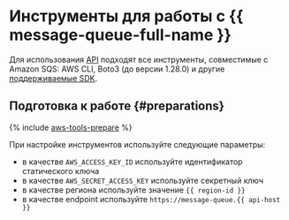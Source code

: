 # Инструменты для работы с {{ message-queue-full-name }}

Для использования [API](../../glossary/rest-api.md)  подходят все инструменты, совместимые с Amazon SQS: AWS CLI, Boto3 (до версии 1.28.0) и другие [поддерживаемые SDK](https://aws.amazon.com/ru/tools/#sdk).

## Подготовка к работе {#preparations}

{% include [aws-tools-prepare](../../_includes/aws-tools/aws-tools-prepare.md) %}

При настройке инструментов используйте следующие параметры:

* в качестве `AWS_ACCESS_KEY_ID` используйте идентификатор статического ключа
* в качестве `AWS_SECRET_ACCESS_KEY` используйте секретный ключ
* в качестве региона используйте значение `{{ region-id }}`
* в качестве endpoint используйте `https://message-queue.{{ api-host }}`

